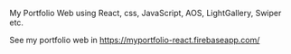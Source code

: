 My Portfolio Web using React, css, JavaScript, AOS, LightGallery, Swiper etc.

See my portfolio web in https://myportfolio-react.firebaseapp.com/ 
